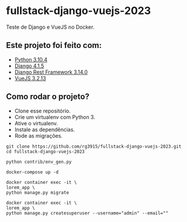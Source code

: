 # fullstack-django-vuejs-2023

Teste de Django e VueJS no Docker.

## Este projeto foi feito com:

* [Python 3.10.4](https://www.python.org/)
* [Django 4.1.5](https://www.djangoproject.com/)
* [Django Rest Framework 3.14.0](https://www.django-rest-framework.org/)
* [VueJS 3.2.13](https://vuejs.org/)

## Como rodar o projeto?

* Clone esse repositório.
* Crie um virtualenv com Python 3.
* Ative o virtualenv.
* Instale as dependências.
* Rode as migrações.

```
git clone https://github.com/rg3915/fullstack-django-vuejs-2023.git
cd fullstack-django-vuejs-2023

python contrib/env_gen.py

docker-compose up -d

docker container exec -it \
lorem_app \
python manage.py migrate

docker container exec -it \
lorem_app \
python manage.py createsuperuser --username="admin" --email=""
```
